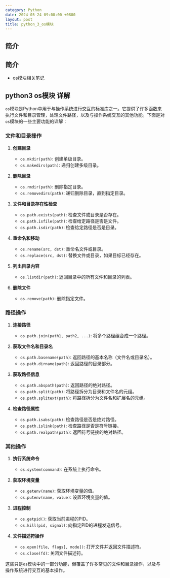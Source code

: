 ```yaml
---
category: Python
date: 2024-05-24 09:00:00 +0800
layout: post
title: python_3_os模块
---
```

## 简介

## 简介

+ os模块相关笔记

## python3 os模块 详解

`os`模块是Python中用于与操作系统进行交互的标准库之一。它提供了许多函数来执行文件和目录管理，处理文件路径，以及与操作系统交互的其他功能。下面是对`os`模块的一些主要功能的详解：

### 文件和目录操作

1. **创建目录**
   - `os.mkdir(path)`: 创建单级目录。
   - `os.makedirs(path)`: 递归创建多级目录。

2. **删除目录**
   - `os.rmdir(path)`: 删除指定目录。
   - `os.removedirs(path)`: 递归删除目录，直到指定目录。

3. **文件和目录存在性检查**
   - `os.path.exists(path)`: 检查文件或目录是否存在。
   - `os.path.isfile(path)`: 检查给定路径是否是文件。
   - `os.path.isdir(path)`: 检查给定路径是否是目录。

4. **重命名和移动**
   - `os.rename(src, dst)`: 重命名文件或目录。
   - `os.replace(src, dst)`: 替换文件或目录，如果目标已经存在。

5. **列出目录内容**
   - `os.listdir(path)`: 返回目录中的所有文件和目录的列表。

6. **删除文件**
   - `os.remove(path)`: 删除指定文件。

### 路径操作

1. **连接路径**
   - `os.path.join(path1, path2, ...)`: 将多个路径组合成一个路径。

2. **获取文件名和目录名**
   - `os.path.basename(path)`: 返回路径的基本名称（文件名或目录名）。
   - `os.path.dirname(path)`: 返回路径的目录部分。

3. **获取路径信息**
   - `os.path.abspath(path)`: 返回路径的绝对路径。
   - `os.path.split(path)`: 将路径拆分为目录和文件名的元组。
   - `os.path.splitext(path)`: 将路径拆分为文件名和扩展名的元组。

4. **检查路径属性**
   - `os.path.isabs(path)`: 检查路径是否是绝对路径。
   - `os.path.islink(path)`: 检查路径是否是符号链接。
   - `os.path.realpath(path)`: 返回符号链接的绝对路径。

### 其他操作

1. **执行系统命令**
   - `os.system(command)`: 在系统上执行命令。

2. **获取环境变量**
   - `os.getenv(name)`: 获取环境变量的值。
   - `os.putenv(name, value)`: 设置环境变量的值。

3. **进程控制**
   - `os.getpid()`: 获取当前进程的PID。
   - `os.kill(pid, signal)`: 向指定PID的进程发送信号。

4. **文件描述符操作**
   - `os.open(file, flags[, mode])`: 打开文件并返回文件描述符。
   - `os.close(fd)`: 关闭文件描述符。

这些只是`os`模块中的一部分功能，但覆盖了许多常见的文件和目录操作，以及与操作系统进行交互的基本操作。